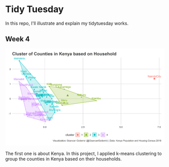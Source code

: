 # Tidy Tuesday

In this repo, I'll illustrate and explain my tidytuesday works. 


 ## Week 4 
 
 ![](https://github.com/ozancanozdemir/TidyTuesday/blob/main/2021/kenya.png)
 
The first one is about Kenya. In this project, I applied k-means clustering to group the counties in Kenya based on their households. 
